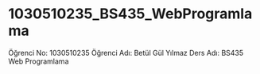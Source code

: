 # 1030510235_BS435_WebProgramlama

 Öğrenci No: 1030510235
 Öğrenci Adı: Betül Gül Yılmaz
 Ders Adı: BS435 Web Programlama
